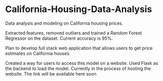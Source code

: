 ﻿# California-Housing-Data-Analysis

Data analysis and modeling on California housing prices.

Extracted features, removed outliers and trained a Random Forest Regressor on the dataset. Current accuracy is 95%.

Plan to develop full stack web application that allows users to get price estimates on California houses.

Created a way for users to access this model on a website. Used Flask as the backend to load the model. Currently in the process of hosting the website. The link will be available here soon
